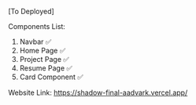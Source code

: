 [To Deployed]

Components List:

1. Navbar ✅
2. Home Page ✅
3. Project Page ✅
4. Resume Page ✅
5. Card Component ✅

Website Link: https://shadow-final-aadvark.vercel.app/
